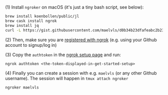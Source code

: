 (1) Install `ngroker` on macOS (it's just a tiny bash script, see below):
```sh
brew install koenbollen/public/jl
brew cask install ngrok
brew install jq
curl -L https://gist.githubusercontent.com/maelvls/d0b34b23dfafeabc2b23b710e413f5ea/raw/6b177aa7e0808d5e1843ef4f446822e5b7bc334e/ngroker > /tmp/ngroker && install /tmp/ngroker /usr/local/bin
```

(2) Then, make sure you are [registered with ngrok](https://dashboard.ngrok.com/get-started/setup) (e.g. using your Github account to signup/log in)

(3) Copy the `authtoken` in the [ngrok setup page](https://dashboard.ngrok.com/get-started/setup) and run:

```
ngrok authtoken <the-token-displayed-in-get-started-setup>
```

(4) Finally you can create a session with e.g. `maelvls` (or any other Github username). The session will happen in `tmux attach ngroker`

```
ngroker maelvls
```
